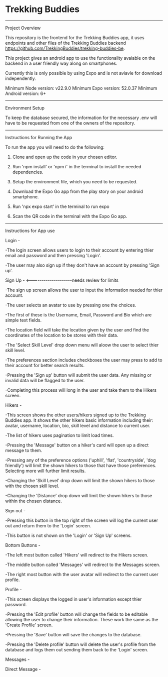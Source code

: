 # Trekking Buddies

---

Project Overview

This repository is the frontend for the Trekking Buddies app, it uses endpoints and other files of the Trekking Buddies backend https://github.com/TrekkingBuddies/trekking-buddies-be.

This project gives an android app to use the functionality avaiable on the backend in a user friendly way along on smartphones.

Currently this is only possible by using Expo and is not aviavle for download independently.  

Minimum Node version: v22.9.0
Minimum Expo version: 52.0.37
Minimum Android version: 6+

---

Environment Setup

To keep the database secured, the information for the necessary .env will have to be requested from one of the owners of the repository.

---

Instructions for Running the App

To run the app you will need to do the following:

1. Clone and open up the code in your chosen editor.

2. Run 'npm install' or 'npm i'  in the terminal to install the needed dependencies.

3. Setup the environment file, which you need to be requested.

4. Download the Expo Go app from the play story on your android smartphone.

5. Run 'npx expo start' in the terminal to run expo

6. Scan the QR code in the terminal with the Expo Go app.

---

Instructions for App use

Login - 

-The login screen allows users to login to their account by entering thier email and password and then pressing 'Login'.

-The user may also sign up if they don't have an account by pressing 'Sign up'.


Sign Up - <--------------------needs review for limits

-The sign up screen allows the user to input the information needed for thier account.

-The user selects an avatar to use by pressing one the choices.

-The first of these is the Username, Email, Password and Bio which are simple text fields.

-The location field will take the location given by the user and find the coordinates of the location to be stores with their data.

-The 'Select Skill Level' drop down menu will aloow the user to select thier skill level.

-The preferences section includes checkboxes the user may press to add to their account for better search results.

-Pressing the 'Sign up' button will submit the user data. Any missing or invalid data will be flagged to the user.

-Completing this process will long in the user and take them to the Hikers screen.


Hikers - 

-This screen shows the other users/hikers signed up to the Trekking Buddies app. It shows the other hikers basic information including their: avatar, username, location, bio, skill level and distance to current user.

-The list of hikers uses pagination to limit load times.

-Pressing the 'Message' button on a hiker's card will open up a direct message to them.

-Pressing any of the preference options ('uphill', 'flat', 'countryside', 'dog friendly') will limit the shown hikers to those that have those preferences. Selecting more will further limit results.

-Changing the 'Skill Level' drop down will limit the shown hikers to those with the chosen skill level.

-Changing the 'Distance' drop down will limit the shown hikers to those within the chosen distance.


Sign out - 

-Pressing this button in the top right of the screen will log the current user out and return them to the 'Login' screen.

-This button is not shown on the 'Login' or 'Sign Up' screens.


Bottom Buttons - 

-The left most button called 'Hikers' will redirect to the Hikers screen.

-The middle button called 'Messages' will redirect to the Messages screen.

-The right most button with the user avatar will redirect to the current user profile.


Profile - 

-This screen displays the logged in user's information except thier password.

-Pressing the 'Edit profile' button will change the fields to be editable allowing the user to change their information. These work the same as the 'Create Profile' screen.

-Pressing the 'Save' button will save the changes to the database.

-Pressing the 'Delete profile' button will delete the user's profile from the database and logs them out sending them back to the 'Login' screen.


Messages - 


Direct Message - 
